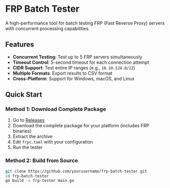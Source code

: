 # FRP Batch Tester

A high-performance tool for batch testing FRP (Fast Reverse Proxy) servers with concurrent processing capabilities.

## Features

- **Concurrent Testing**: Test up to 5 FRP servers simultaneously
- **Timeout Control**: 5-second timeout for each connection attempt
- **CIDR Support**: Test entire IP ranges (e.g., `10.10.124.0/22`)
- **Multiple Formats**: Export results to CSV format
- **Cross-Platform**: Support for Windows, macOS, and Linux

## Quick Start

### Method 1: Download Complete Package

1. Go to [Releases](https://github.com/yourusername/frp-batch-tester/releases)
2. Download the complete package for your platform (includes FRP binaries)
3. Extract the archive
4. Edit `frpc.toml` with your configuration
5. Run the tester

### Method 2: Build from Source

```bash
git clone https://github.com/yourusername/frp-batch-tester.git
cd frp-batch-tester
go build -o frp-tester main.go

